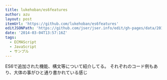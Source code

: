 ```yaml
---
title: lukehoban/es6features
author: azu
layout: post
itemUrl: 'https://github.com/lukehoban/es6features'
editJSONPath: 'https://github.com/jser/jser.info/edit/gh-pages/data/2014/03/index.json'
date: '2014-03-04T13:57:16Z'
tags:
  - ECMAScript
  - JavaScript
  - サンプル
---
```

ES6で追加された機能、構文等について紹介してる。
それぞれのコード例もあり、大体の事がひと通り書かれている感じ
